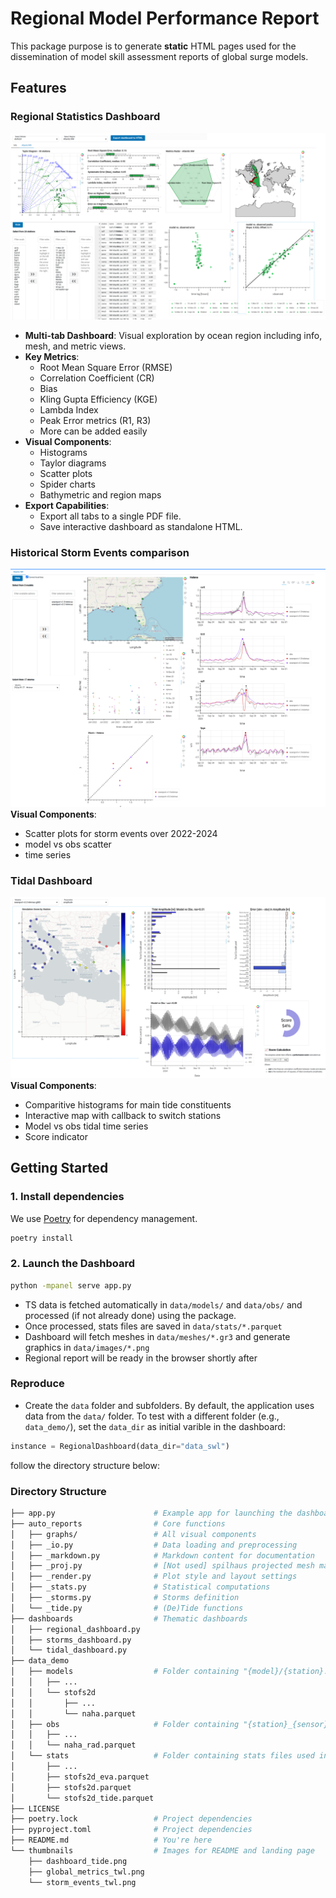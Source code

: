 # Regional Model Performance Report

This package purpose is to generate **static** HTML pages used for the dissemination of model skill assessment reports of global surge models.

## Features

### Regional Statistics Dashboard
![regional_dashboard](/thumbnails/global_metrics_twl.png)

- **Multi-tab Dashboard**: Visual exploration by ocean region including info, mesh, and metric views.
- **Key Metrics**:
  - Root Mean Square Error (RMSE)
  - Correlation Coefficient (CR)
  - Bias
  - Kling Gupta Efficiency (KGE)
  - Lambda Index
  - Peak Error metrics (R1, R3)
  - More can be added easily
- **Visual Components**:
  - Histograms
  - Taylor diagrams
  - Scatter plots
  - Spider charts
  - Bathymetric and region maps
- **Export Capabilities**:
  - Export all tabs to a single PDF file.
  - Save interactive dashboard as standalone HTML.

### Historical Storm Events comparison
![storm_events](/thumbnails/storm_events_twl.png)
**Visual Components**:
  - Scatter plots for storm events over 2022-2024
  - model vs obs scatter
  - time series

### Tidal Dashboard
![tide_dashboard](/thumbnails/dashboard_tide.png)
**Visual Components**:
  - Comparitive histograms for main tide constituents
  - Interactive map with callback to switch stations
  - Model vs obs tidal time series
  - Score indicator


## Getting Started

### 1. Install dependencies
We use [Poetry](https://python-poetry.org/) for dependency management.

```bash
poetry install
```

### 2. Launch the Dashboard
```bash
python -mpanel serve app.py
```

 * TS data is fetched  automatically in `data/models/` and `data/obs/` and processed (if not already done) using the package.
 * Once processed, stats files  are saved in `data/stats/*.parquet`
 * Dashboard will fetch meshes in `data/meshes/*.gr3` and generate graphics in `data/images/*.png`
 * Regional report will be ready in the browser shortly after

### Reproduce

 * Create the `data` folder and subfolders. By default, the application uses data from the `data/` folder. To test with a different folder (e.g., `data_demo/`), set the `data_dir` as initial varible in the dashboard:

```python
instance = RegionalDashboard(data_dir="data_swl")
```


follow the directory structure below:

### Directory Structure

```bash
├── app.py                      # Example app for launching the dashboard
├── auto_reports                # Core functions
│   ├── graphs/                 # All visual components
│   ├── _io.py                  # Data loading and preprocessing
│   ├── _markdown.py            # Markdown content for documentation
│   ├── _proj.py                # [Not used] spilhaus projected mesh maps
│   ├── _render.py              # Plot style and layout settings
│   ├── _stats.py               # Statistical computations
│   ├── _storms.py              # Storms definition
│   └── _tide.py                # (De)Tide functions
├── dashboards                  # Thematic dashboards
│   ├── regional_dashboard.py
│   ├── storms_dashboard.py
│   └── tidal_dashboard.py
├── data_demo
│   ├── models                  # Folder containing "{model}/{station}.parquet" files
│   │   ├── ...
│   │   └── stofs2d
│   │       ├── ...
│   │       └── naha.parquet
│   ├── obs                     # Folder containing "{station}_{sensor}.parquet" observation files
│   │   ├── ...
│   │   └── naha_rad.parquet
│   └── stats                   # Folder containing stats files used in dashboards
│       ├── ...
│       ├── stofs2d_eva.parquet
│       ├── stofs2d.parquet
│       └── stofs2d_tide.parquet
├── LICENSE
├── poetry.lock                 # Project dependencies
├── pyproject.toml              # Project dependencies
├── README.md                   # You're here
└── thumbnails                  # Images for README and landing page
    ├── dashboard_tide.png
    ├── global_metrics_twl.png
    └── storm_events_twl.png
```
